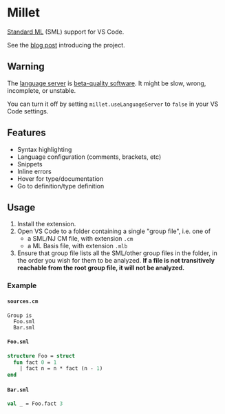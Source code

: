 # Millet

[Standard ML][sml] (SML) support for VS Code.

See the [blog post][blog] introducing the project.

## Warning

The [language server][lang-srv] is [beta-quality software][known-issues]. It might be slow, wrong, incomplete, or unstable.

You can turn it off by setting `millet.useLanguageServer` to `false` in your VS Code settings.

## Features

- Syntax highlighting
- Language configuration (comments, brackets, etc)
- Snippets
- Inline errors
- Hover for type/documentation
- Go to definition/type definition

## Usage

1. Install the extension.
2. Open VS Code to a folder containing a single "group file", i.e. one of
   - a SML/NJ CM file, with extension `.cm`
   - a ML Basis file, with extension `.mlb`
3. Ensure that group file lists all the SML/other group files in the folder, in the order you wish for them to be analyzed. **If a file is not transitively reachable from the root group file, it will not be analyzed.**

### Example

#### `sources.cm`

```sml-nj-cm
Group is
  Foo.sml
  Bar.sml
```

#### `Foo.sml`

```sml
structure Foo = struct
  fun fact 0 = 1
    | fact n = n * fact (n - 1)
end
```

#### `Bar.sml`

```sml
val _ = Foo.fact 3
```

[blog]: https://azdavis.net/posts/millet/
[known-issues]: https://github.com/azdavis/millet/blob/main/docs/known-issues.md
[lang-srv]: https://microsoft.github.io/language-server-protocol/
[sml]: https://smlfamily.github.io
